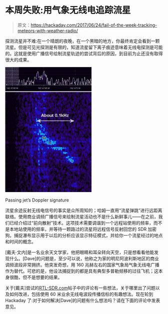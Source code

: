 # 本周失败:用气象无线电追踪流星

> 原文：<https://hackaday.com/2017/06/24/fail-of-the-week-tracking-meteors-with-weather-radio/>

探测流星并不难:在一个晴朗的夜晚，在一个黑暗的地方，你最终肯定会看到一颗流星。但是可见光探测是有限的，知道流星留下离子痕迹意味着无线电探测是可能的。这就是使用广播信号绘制流星轨迹的尝试背后的原因，到目前为止还没有取得很大的成果。

[![](img/f72b0158fdb00db19566c2f1a885a2be.png)](https://hackaday.com/wp-content/uploads/2017/06/jetdoppler.jpg)

Passing jet’s Doppler signature

流星余迹反射无线电信号的事实是众所周知的；哈姆一直用“流星弹跳”进行远距离联络。使用商业调频广播信号来绘制流星活动也不是什么新鲜事儿——在之前，我们已经介绍过“前向散射”技术。这项技术需要调谐到一个远程站使用的频率，而不是本地站使用的频率，并等待一颗路过的流星将远程信号反射回您的 SDR 加密狗。捕捉瀑布显示用于以后的分析应该显示特征模式，并给你一个流星经过的地点和时间的概念。

[戴夫·文内]是一名业余天文学家，他把眼睛和耳朵转向天空，只是想看看他能发现什么。[Dave]的问题是，至少可以说，他称之为家的明尼阿波利斯地区的商业调频波段非常拥挤。他突发奇想，用 160 兆赫左右的国家气象局气象无线电广播作为替代。可悲的是，他设法捕捉到的都是具有典型多普勒频移的过往飞机；这本身很酷，但不是想要的结果。

关于[戴夫]尝试的[RTL-SDR.com](http://www.rtl-sdr.com/using-national-weather-service-stations-for-forward-scatter-meteor-detection/)帖子中的评论有一些想法，关于哪里出了问题以及如何改进，包括使用 60 米业余无线电波段传播信标的有趣想法。现在轮到 Hackaday 了:对于如何解决[Dave]的问题有什么想法吗？请在下面的评论中发表意见。